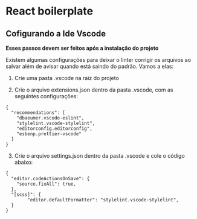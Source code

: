 # React boilerplate

## Cofigurando a Ide Vscode
**Esses passos devem ser feitos após a instalação do projeto**


Existem algumas configurações para deixar o linter corrigir
os arquivos ao salvar além de avisar quando está saindo do
padrão. Vamos a elas:

1. Crie uma pasta .vscode na raiz do projeto

2. Crie o arquivo extensions.json dentro da pasta .vscode,
com as seguintes configurações:
```
{
  "recommendations": [
    "dbaeumer.vscode-eslint",
    "stylelint.vscode-stylelint",
    "editorconfig.editorconfig",
    "esbenp.prettier-vscode"
  ]
}
```
3. Crie o arquivo settings.json dentro da pasta .vscode e
cole o código abaixo:
```
{
  "editor.codeActionsOnSave": {
    "source.fixAll": true,
  },
  "[scss]": {
		"editor.defaultFormatter": "stylelint.vscode-stylelint",
  }
}

```

